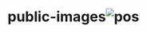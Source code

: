 # public-images![pos](https://github.com/user-attachments/assets/bc78ac4a-17f6-48b5-85e8-8d9c0f2ad3bd)
